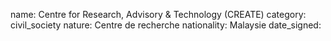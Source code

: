 name: Centre for Research, Advisory & Technology (CREATE)
category: civil_society
nature:  Centre de recherche
nationality: Malaysie
date_signed:
    